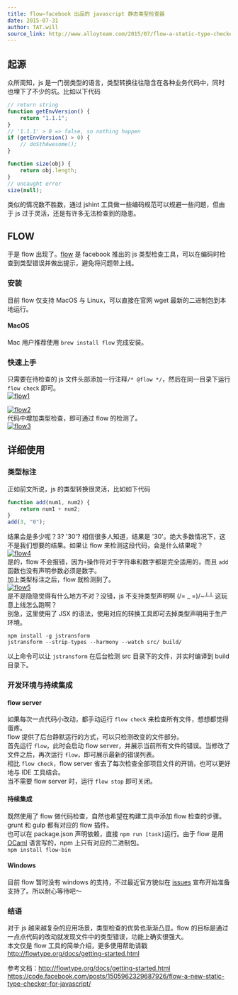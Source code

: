 ```yaml
---
title: flow–facebook 出品的 javascript 静态类型检查器
date: 2015-07-31
author: TAT.will
source_link: http://www.alloyteam.com/2015/07/flow-a-static-type-checker-for-javascript-from-facebook/
---
```


## 起源

众所周知，js 是一门弱类型的语言，类型转换往往隐含在各种业务代码中，同时也埋下了不少的坑。比如以下代码

```javascript
// return string
function getEnvVersion() {
    return "1.1.1";
}
// '1.1.1' > 0 => false, so nothing happen
if (getEnvVersion() > 0) {
    // doSthAwesome();
}
```

```javascript
function size(obj) {
    return obj.length;
}
// uncaught error
size(null);
```

类似的情况数不胜数，通过 jshint 工具做一些编码规范可以规避一些问题，但由于 js 过于灵活，还是有许多无法检查到的隐患。

## FLOW

于是 flow 出现了。[flow](http://flowtype.org/) 是 facebook 推出的 js 类型检查工具，可以在编码时检查到类型错误并做出提示，避免将问题带上线。

### 安装

目前 flow 仅支持 MacOS 与 Linux，可以直接在官网 wget 最新的二进制包到本地运行。

#### MacOS

Mac 用户推荐使用 `brew install flow` 完成安装。

### 快速上手

只需要在待检查的 js 文件头部添加一行注释`/* @flow */`，然后在同一目录下运行 `flow check` 即可。  
[![flow1](http://www.alloyteam.com/wp-content/uploads/2015/07/flow1.png)](http://www.alloyteam.com/wp-content/uploads/2015/07/flow1.png)

[![flow2](http://www.alloyteam.com/wp-content/uploads/2015/07/flow2.png)](http://www.alloyteam.com/wp-content/uploads/2015/07/flow2.png)  
代码中增加类型检查，即可通过 flow 的检测了。  
[![flow3](http://www.alloyteam.com/wp-content/uploads/2015/07/flow3.png)](http://www.alloyteam.com/wp-content/uploads/2015/07/flow3.png)

## 详细使用

### 类型标注

正如前文所说，js 的类型转换很灵活，比如如下代码

```javascript
function add(num1, num2) {
    return num1 + num2;
}
add(3, "0");
```

结果会是多少呢？3? '30'? 相信很多人知道，结果是 '30'。绝大多数情况下，这不是我们想要的结果。如果让 flow 来检测这段代码，会是什么结果呢？  
[![flow4](http://www.alloyteam.com/wp-content/uploads/2015/07/flow4.png)](http://www.alloyteam.com/wp-content/uploads/2015/07/flow4.png)  
是的，flow 不会报错，因为`+`操作符对于字符串和数字都是完全适用的，而且 `add` 函数也没有声明参数必须是数字。  
加上类型标注之后，flow 就检测到了。  
[![flow5](http://www.alloyteam.com/wp-content/uploads/2015/07/flow5.png)](http://www.alloyteam.com/wp-content/uploads/2015/07/flow5.png)  
是不是隐隐觉得有什么地方不对？没错，js 不支持类型声明啊 (/= \_ =)/~┴┴ 这玩意上线怎么跑啊？  
别急，这里使用了 JSX 的语法，使用对应的转换工具即可去掉类型声明用于生产环境。

    npm install -g jstransform
    jstransform --strip-types --harmony --watch src/ build/

以上命令可以让 `jstransform` 在后台检测 src 目录下的文件，并实时编译到 build 目录下。

### 开发环境与持续集成

#### flow server

如果每次一点代码小改动，都手动运行 `flow check` 来检查所有文件，想想都觉得蛋疼。  
flow 提供了后台静默运行的方式，可以只检测改变的文件部分。  
首先运行 `flow`，此时会启动 flow server，并展示当前所有文件的错误。当修改了文件之后，再次运行 `flow`，即可展示最新的错误列表。  
相比 `flow check`，flow server 省去了每次检查全部项目文件的开销，也可以更好地与 IDE 工具结合。  
当不需要 flow server 时，运行 `flow stop` 即可关闭。

#### 持续集成

既然使用了 flow 做代码检查，自然也希望在构建工具中添加 flow 检查的步骤。grunt 和 gulp 都有对应的 flow 插件。  
也可以在 package.json 声明依赖，直接 `npm run [task]`运行。由于 flow 是用 [OCaml](http://ocaml.org/) 语言写的，npm 上只有对应的二进制包。  
`npm install flow-bin`

#### Windows

目前 flow 暂时没有 windows 的支持，不过最近官方貌似在 [issues](https://github.com/facebook/flow/issues/6) 宣布开始准备支持了。所以耐心等待吧～

### 结语

对于 js 越来越复杂的应用场景，类型检查的优势也渐渐凸显。flow 的目标是通过一点点代码的改动就发现文件中的类型错误，功能上确实很强大。  
本文仅是 flow 工具的简单介绍，更多使用帮助请戳 <http://flowtype.org/docs/getting-started.html>

参考文档：<http://flowtype.org/docs/getting-started.html>  
<https://code.facebook.com/posts/1505962329687926/flow-a-new-static-type-checker-for-javascript/>